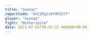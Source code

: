 ```yaml
---
title: "Swanay"
reportCode: "4nCZHq1zGY9M32tT"
player: "Swanay"
fight: "Netherspite"
date: 2021-07-01T18:55:15.468000+00:00
---
```

